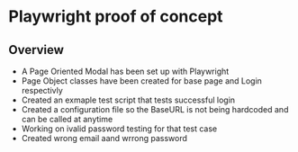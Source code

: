 # Playwright proof of concept

## Overview

- A Page Oriented Modal has been set up with Playwright
- Page Object classes have been created for base page and Login respectivly 
- Created an exmaple test script that tests successful login
- Created a configuration file so the BaseURL is not being hardcoded and can be called at anytime 
- Working on ivalid password testing for that test case 
- Created wrong email aand wrrong password